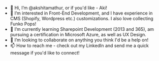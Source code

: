 - 👋 Hi, I’m @akshitamathur, or if you'd like - Aki!
- 👀 I’m interested in Front-End Development, and I have experience in CMS (Shopify, Wordpress etc.) customizations. I also love collecting Funko Pops!
- 🌱 I’m currently learning Sharepoint Development (2013 and 365), am pursuing a certification in Microsoft Azure, as well as UX Design. 
- 💞️ I’m looking to collaborate on anything you think I'd be a help on!
- 📫 How to reach me - check out my LinkedIn and send me a quick message if you'd like to connect!

<!---
akshitamathur/akshitamathur is a ✨ special ✨ repository because its `README.md` (this file) appears on your GitHub profile.
You can click the Preview link to take a look at your changes.
--->
